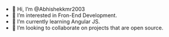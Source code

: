 - 👋 Hi, I’m @Abhishekkmr2003
- 👀 I’m interested in Fron-End Development.
- 🌱 I’m currently learning Angular JS.
- 💞️ I’m looking to collaborate on projects that are open source.

<!---
Abhishekkmr2003/Abhishekkmr2003 is a ✨ special ✨ repository because its `README.md` (this file) appears on your GitHub profile.
You can click the Preview link to take a look at your changes.
--->
